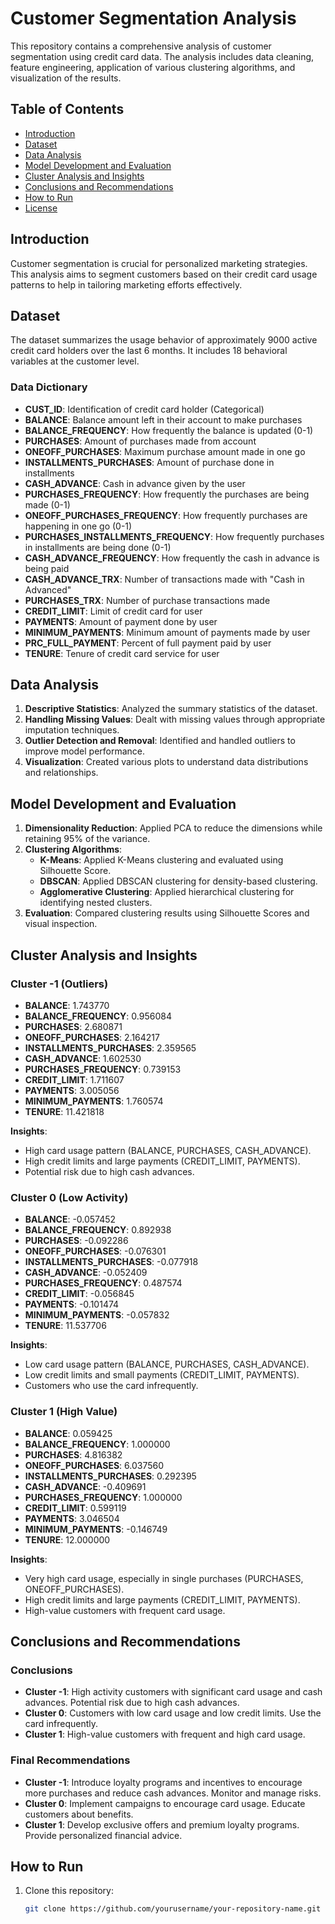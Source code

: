 # Customer Segmentation Analysis

This repository contains a comprehensive analysis of customer segmentation using credit card data. The analysis includes data cleaning, feature engineering, application of various clustering algorithms, and visualization of the results.

## Table of Contents
- [Introduction](#introduction)
- [Dataset](#dataset)
- [Data Analysis](#data-analysis)
- [Model Development and Evaluation](#model-development-and-evaluation)
- [Cluster Analysis and Insights](#cluster-analysis-and-insights)
- [Conclusions and Recommendations](#conclusions-and-recommendations)
- [How to Run](#how-to-run)
- [License](#license)

## Introduction
Customer segmentation is crucial for personalized marketing strategies. This analysis aims to segment customers based on their credit card usage patterns to help in tailoring marketing efforts effectively.

## Dataset
The dataset summarizes the usage behavior of approximately 9000 active credit card holders over the last 6 months. It includes 18 behavioral variables at the customer level.

### Data Dictionary
- **CUST_ID**: Identification of credit card holder (Categorical)
- **BALANCE**: Balance amount left in their account to make purchases
- **BALANCE_FREQUENCY**: How frequently the balance is updated (0-1)
- **PURCHASES**: Amount of purchases made from account
- **ONEOFF_PURCHASES**: Maximum purchase amount made in one go
- **INSTALLMENTS_PURCHASES**: Amount of purchase done in installments
- **CASH_ADVANCE**: Cash in advance given by the user
- **PURCHASES_FREQUENCY**: How frequently the purchases are being made (0-1)
- **ONEOFF_PURCHASES_FREQUENCY**: How frequently purchases are happening in one go (0-1)
- **PURCHASES_INSTALLMENTS_FREQUENCY**: How frequently purchases in installments are being done (0-1)
- **CASH_ADVANCE_FREQUENCY**: How frequently the cash in advance is being paid
- **CASH_ADVANCE_TRX**: Number of transactions made with "Cash in Advanced"
- **PURCHASES_TRX**: Number of purchase transactions made
- **CREDIT_LIMIT**: Limit of credit card for user
- **PAYMENTS**: Amount of payment done by user
- **MINIMUM_PAYMENTS**: Minimum amount of payments made by user
- **PRC_FULL_PAYMENT**: Percent of full payment paid by user
- **TENURE**: Tenure of credit card service for user

## Data Analysis
1. **Descriptive Statistics**: Analyzed the summary statistics of the dataset.
2. **Handling Missing Values**: Dealt with missing values through appropriate imputation techniques.
3. **Outlier Detection and Removal**: Identified and handled outliers to improve model performance.
4. **Visualization**: Created various plots to understand data distributions and relationships.

## Model Development and Evaluation
1. **Dimensionality Reduction**: Applied PCA to reduce the dimensions while retaining 95% of the variance.
2. **Clustering Algorithms**:
    - **K-Means**: Applied K-Means clustering and evaluated using Silhouette Score.
    - **DBSCAN**: Applied DBSCAN clustering for density-based clustering.
    - **Agglomerative Clustering**: Applied hierarchical clustering for identifying nested clusters.
3. **Evaluation**: Compared clustering results using Silhouette Scores and visual inspection.

## Cluster Analysis and Insights
### Cluster -1 (Outliers)
- **BALANCE**: 1.743770
- **BALANCE_FREQUENCY**: 0.956084
- **PURCHASES**: 2.680871
- **ONEOFF_PURCHASES**: 2.164217
- **INSTALLMENTS_PURCHASES**: 2.359565
- **CASH_ADVANCE**: 1.602530
- **PURCHASES_FREQUENCY**: 0.739153
- **CREDIT_LIMIT**: 1.711607
- **PAYMENTS**: 3.005056
- **MINIMUM_PAYMENTS**: 1.760574
- **TENURE**: 11.421818

**Insights**:
- High card usage pattern (BALANCE, PURCHASES, CASH_ADVANCE).
- High credit limits and large payments (CREDIT_LIMIT, PAYMENTS).
- Potential risk due to high cash advances.

### Cluster 0 (Low Activity)
- **BALANCE**: -0.057452
- **BALANCE_FREQUENCY**: 0.892938
- **PURCHASES**: -0.092286
- **ONEOFF_PURCHASES**: -0.076301
- **INSTALLMENTS_PURCHASES**: -0.077918
- **CASH_ADVANCE**: -0.052409
- **PURCHASES_FREQUENCY**: 0.487574
- **CREDIT_LIMIT**: -0.056845
- **PAYMENTS**: -0.101474
- **MINIMUM_PAYMENTS**: -0.057832
- **TENURE**: 11.537706

**Insights**:
- Low card usage pattern (BALANCE, PURCHASES, CASH_ADVANCE).
- Low credit limits and small payments (CREDIT_LIMIT, PAYMENTS).
- Customers who use the card infrequently.

### Cluster 1 (High Value)
- **BALANCE**: 0.059425
- **BALANCE_FREQUENCY**: 1.000000
- **PURCHASES**: 4.816382
- **ONEOFF_PURCHASES**: 6.037560
- **INSTALLMENTS_PURCHASES**: 0.292395
- **CASH_ADVANCE**: -0.409691
- **PURCHASES_FREQUENCY**: 1.000000
- **CREDIT_LIMIT**: 0.599119
- **PAYMENTS**: 3.046504
- **MINIMUM_PAYMENTS**: -0.146749
- **TENURE**: 12.000000

**Insights**:
- Very high card usage, especially in single purchases (PURCHASES, ONEOFF_PURCHASES).
- High credit limits and large payments (CREDIT_LIMIT, PAYMENTS).
- High-value customers with frequent card usage.

## Conclusions and Recommendations
### Conclusions
- **Cluster -1**: High activity customers with significant card usage and cash advances. Potential risk due to high cash advances.
- **Cluster 0**: Customers with low card usage and low credit limits. Use the card infrequently.
- **Cluster 1**: High-value customers with frequent and high card usage.

### Final Recommendations
- **Cluster -1**: Introduce loyalty programs and incentives to encourage more purchases and reduce cash advances. Monitor and manage risks.
- **Cluster 0**: Implement campaigns to encourage card usage. Educate customers about benefits.
- **Cluster 1**: Develop exclusive offers and premium loyalty programs. Provide personalized financial advice.

## How to Run
1. Clone this repository:
   ```bash
   git clone https://github.com/yourusername/your-repository-name.git

